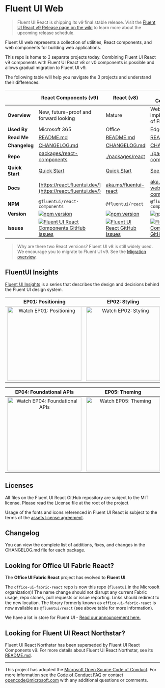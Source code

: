 # Fluent UI Web


> Fluent UI React is shipping its v9 final stable release. Visit the [Fluent UI React v9 Release page on the wiki](https://github.com/microsoft/fluentui/wiki/Fluent-UI-React-v9-Release) to learn more about the upcoming release schedule.

Fluent UI web represents a collection of utilities, React components, and web components for building web applications.

This repo is home to 3 separate projects today. Combining Fluent UI React v9 components with Fluent UI React v8 or v0 components is possible and allows gradual migration to Fluent UI v9.

The following table will help you navigate the 3 projects and understand their differences.


<!-- prettier-ignore-start -->
|   | React Components (v9) | React (v8) | Web Components |
|---| ----- | --------------- | -------------- |
| **Overview**    | New, future-proof and forward looking | Mature | Web Component implementation of Fluent UI. |
| **Used By**     | Microsoft 365 | Office | Edge |
| **Read Me**     | [README.md](/packages/react-components/react-components/README.md) | [README.md](/packages/react/README.md)| [README.md](/packages/web-components/README.md) |
| **Changelog** | [CHANGELOG.md](/packages/react-components/react-components/CHANGELOG.md) | [CHANGELOG.md](/packages/react/CHANGELOG.md) | [CHANGELOG.md](/packages/web-components/CHANGELOG.md) |
| **Repo**        | [packages/react-components](/packages/react-components/react-components/CHANGELOG.md) | [./packages/react](/packages/react) | [./packages/web-components](/packages/web-components) |
| **Quick Start** | [Quick Start](https://react.fluentui.dev/?path=/docs/concepts-developer-quick-start--page) | [Quick Start](https://developer.microsoft.com/en-us/fluentui#/get-started/web) | [See README.md](https://github.com/microsoft/fluentui/tree/master/packages/web-components/README.md) |
| **Docs**        | [https://react.fluentui.dev/](https://react.fluentui.dev/) | [aka.ms/fluentui-react](https://aka.ms/fluentui-react) | [aka.ms/fluentui-web-components](https://aka.ms/fluentui-web-components) |
| **NPM**         | `@fluentui/react-components` | `@fluentui/react`| `@fluentui/web-components` |
| **Version**     | [![npm version](https://img.shields.io/npm/v/@fluentui/react-components?style=flat-square)](https://www.npmjs.com/package/@fluentui/react-components) | [![npm version](https://img.shields.io/npm/v/@fluentui/react?style=flat-square)](https://www.npmjs.com/package/@fluentui/react) | [![npm version](https://img.shields.io/npm/v/@fluentui/web-components?style=flat-square)](https://www.npmjs.com/package/@fluentui/web-components) |
| **Issues**      | [![Fluent UI React Components GitHub Issues](https://img.shields.io/github/issues/microsoft/fluentui/Fluent%20UI%20react-components%20(v9)?label=issues&style=flat-square)](https://github.com/microsoft/fluentui/issues?q=is%3Aissue+is%3Aopen+label%3A%22Fluent+UI+react-components+%28v9%29%22) | [![Fluent UI React GitHub Issues](https://img.shields.io/github/issues/microsoft/fluentui/Fluent%20UI%20react%20(v8)?label=issues&style=flat-square)](https://github.com/microsoft/fluentui/issues?q=is%3Aissue+is%3Aopen+label%3A%22Fluent+UI+react+(v8)%22) | [![Fluent UI Web Components GitHub Issues](https://img.shields.io/github/issues/microsoft/fluentui/web-components?label=issues&style=flat-square)](https://github.com/microsoft/fluentui/issues?q=is%3Aissue+is%3Aopen+label%3A%22web-components%22) |
<!-- prettier-ignore-end -->

> Why are there two React versions? Fluent UI v8 is still widely used. We encourage you to migrate to Fluent UI v9. See the [Migration overview](https://react.fluentui.dev/?path=/docs/concepts-migration-overview--page).


## FluentUI Insights

[Fluent UI Insights](https://docs.microsoft.com/en-us/shows/fluent-ui-insights?utm_source=github) is a series that describes the design and decisions behind the Fluent UI design system.

|                                                                                                             EP01: Positioning                                                                                                             |                                                                                                           EP02: Styling                                                                                                           |                                                                                                           EP03: Griffel                                                                                                           |
| :---------------------------------------------------------------------------------------------------------------------------------------------------------------------------------------------------------------------------------------: | :-------------------------------------------------------------------------------------------------------------------------------------------------------------------------------------------------------------------------------: | :-------------------------------------------------------------------------------------------------------------------------------------------------------------------------------------------------------------------------------: |
| <a href="https://learn.microsoft.com/en-us/shows/fluent-ui-insights/fluent-ui-insights-positioning?utm_source=github" target="_blank"><img src="ghdocs/medias/fluentui-ep01-preview.gif" alt="Watch EP01: Positioning" width="240" /></a> | <a href="https://learn.microsoft.com/en-us/shows/fluent-ui-insights/fluent-ui-insights-styling?utm_source=github" target="_blank"><img src="ghdocs/medias/fluentui-ep02-preview.gif" alt="Watch EP02: Styling" width="240" /></a> | <a href="https://learn.microsoft.com/en-us/shows/fluent-ui-insights/fluent-ui-insights-griffel?utm_source=github" target="_blank"><img src="ghdocs/medias/fluentui-ep03-preview.gif" alt="Watch EP03: Griffel" width="240" /></a> |

|                                                                                                                          EP04: Foundational APIs                                                                                                                           |                                                                                                              EP05: Theming                                                                                                              |
| :------------------------------------------------------------------------------------------------------------------------------------------------------------------------------------------------------------------------------------------------------------------------: | :-------------------------------------------------------------------------------------------------------------------------------------------------------------------------------------------------------------------------------------: |
| <a href="https://learn.microsoft.com/en-us/shows/fluent-ui-insights/fluent-ui-insights-apis-in-v9-slots-jsx-children-triggers?utm_source=github" target="_blank"><img src="ghdocs/medias/fluentui-ep04-preview.gif" alt="Watch EP04: Foundational APIs" width="240" /></a> | <a href="https://learn.microsoft.com/en-us/shows/fluent-ui-insights/fluent-ui-insights-theming-in-v9?utm_source=github" target="_blank"><img src="ghdocs/medias/fluentui-ep05-preview.gif" alt="Watch EP05: Theming" width="240" /></a> |


## Licenses

All files on the Fluent UI React GitHub repository are subject to the MIT license. Please read the License file at the root of the project.

Usage of the fonts and icons referenced in Fluent UI React is subject to the terms of the [assets license agreement](https://aka.ms/fluentui-assets-license).

## Changelog

You can view the complete list of additions, fixes, and changes in the CHANGELOG.md file for each package.

## Looking for Office UI Fabric React?

The **Office UI Fabric React** project has evolved to **Fluent UI**.

The `office-ui-fabric-react` repo is now this repo (`fluentui` in the Microsoft organization)! The name change should not disrupt any current Fabric usage, repo clones, pull requests or issue reporting. Links should redirect to the new location. The library formerly known as `office-ui-fabric-react` is now available as `@fluentui/react` (see above table for more information).

We have a lot in store for Fluent UI - [Read our announcement here.](https://developer.microsoft.com/en-us/office/blogs/ui-fabric-is-evolving-into-fluent-ui/)

## Looking for Fluent UI React Northstar?

Fluent UI React Northstar has been superseded by Fluent UI React Components v9. For more details about Fluent UI React Northstar, see its [README.md](/packages/fluentui/README.md).

---

This project has adopted the [Microsoft Open Source Code of Conduct](https://opensource.microsoft.com/codeofconduct/). For more information see the [Code of Conduct FAQ](https://opensource.microsoft.com/codeofconduct/faq/) or contact [opencode@microsoft.com](mailto:opencode@microsoft.com) with any additional questions or comments.
